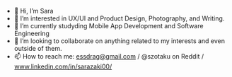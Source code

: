 - 👋 Hi, I’m Sara
- 👀 I’m interested in UX/UI and Product Design, Photography, and Writing.
- 🌱 I’m currently studyding Mobile App Development and Software Engineering
- 💞️ I’m looking to collaborate on anything related to my interests and even outside of them.
- 📫 How to reach me: essdrag@gmail.com / @szotaku on Reddit / www.linkedin.com/in/sarazaki00/

<!---
essdrag/essdrag is a ✨ special ✨ repository because its `README.md` (this file) appears on your GitHub profile.
You can click the Preview link to take a look at your changes.
--->
